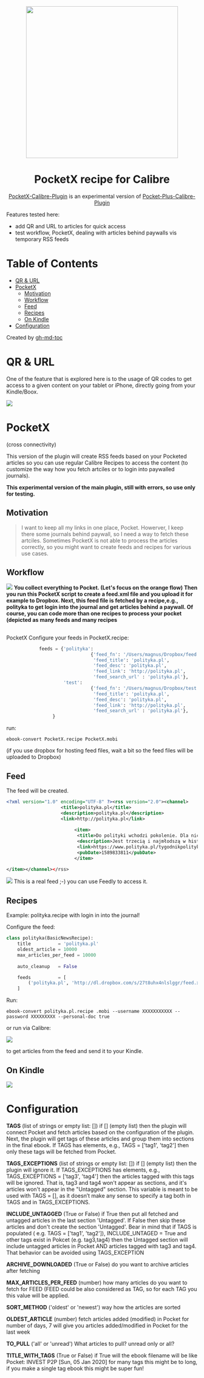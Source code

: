 <div align="center">
	<img src="imgs/banner.png" width="400px">
<h1>
PocketX recipe for Calibre
</h1>
	<a href="https://github.com/mmagnus/Pocket-Plus-Calibre-Plugin">PocketX-Calibre-Plugin</a> is an experimental version of <a href="https://github.com/mmagnus/Pocket-Plus-Calibre-Plugin">Pocket-Plus-Calibre-Plugin</a>
</div>

Features tested here:

- add QR and URL to articles for quick access 
- test workflow, PocketX, dealing with articles behind paywalls vis temporary RSS feeds


Table of Contents
=================

* [QR &amp; URL](#qr--url)
* [PocketX](#pocketx)
  * [Motivation](#motivation)
  * [Workflow](#workflow)
  * [Feed](#feed)
  * [Recipes](#recipes)
  * [On Kindle](#on-kindle)
* [Configuration](#configuration)

Created by [gh-md-toc](https://github.com/ekalinin/github-markdown-toc.go)

# QR & URL
One of the feature that is explored here is to the usage of QR codes to get access to a given content on your tablet or iPhone, directly going from your Kindle/Boox.

![](imgs/qr.png)

# PocketX
(cross connectivity)

This version of the plugin will create RSS feeds based on your Pocketed articles so you can use regular Calibre Recipes to access the content (to customize the way how you fetch artciles or to login into paywalled journals).

**This experimental version of the main plugin, still with errors, so use only for testing.**

## Motivation

> I want to keep all my links in one place, Pocket. Howerver, I keep there some journals behind paywall, so I need a way to fetch these artciles. Sometimes PocketX is not able to process the articles correctly, so you might want to create feeds and recipes for various use cases.

## Workflow

![](imgs/workflow.png)
**You collect everything to Pocket. (Let's focus on the orange flow) Then you run this PocketX script to create a feed.xml file and you upload it for example to Dropbox. Next, this feed file is fetched by a recipe,e.g., polityka to get login into the journal and get articles behind a paywall. Of course, you can code more than one recipes to process your pocket (depicted as many feeds and many recipes**

##
 PocketX
Configure your feeds in PocketX.recipe:

```python
            feeds = {'polityka':
                               {'feed_fn': '/Users/magnus/Dropbox/feed.xml',
                                'feed_title': 'polityka.pl',
                                'feed_desc': 'polityka.pl',
                                'feed_link': 'http://polityka.pl',
                                'feed_search_url' : 'polityka.pl'},
                     'test':
                               {'feed_fn': '/Users/magnus/Dropbox/test.xml',
                                'feed_title': 'polityka.pl',
                                'feed_desc': 'polityka.pl',
                                'feed_link': 'http://polityka.pl',
                                'feed_search_url' : 'polityka.pl'},
                 }

```

run:

    ebook-convert PocketX.recipe PocketX.mobi

(if you use dropbox for hosting feed files, wait a bit so the feed files will be uploaded to Dropbox)

## Feed
The feed will be created.


```xml
<?xml version="1.0" encoding="UTF-8" ?><rss version="2.0"><channel>
                    <title>polityka.pl</title>
                    <description>polityka.pl</description>
                    <link>http://polityka.pl</link>
                    
                         <item>          
                          <title>Do polityki wchodzi pokolenie. Dla nich przyszłość jest teraz albo wcale</title>
                          <description>Jest trzecią i najmłodszą w historii kobietą na czele fińskiego rządu. Należy do Partii Socjaldemokratycznej, największej w koalicyjnym gabinecie.</description>
                          <link>https://www.polityka.pl/tygodnikpolityka/swiat/1936530,1,ok-boomer.read</link>
                          <pubDate>1589833811</pubDate>
                         </item>

</item></channel></rss>
```

![](imgs/pseudofeed.png)
This is a real feed ;-) you can use Feedly to access it.


## Recipes
Example: polityka.recipe with login in into the journal!

Configure the feed:

```python
class polityka(BasicNewsRecipe):
    title          = 'polityka.pl'
    oldest_article = 10000
    max_articles_per_feed = 10000
    
    auto_cleanup   = False

    feeds          = [
        ('polityka.pl', 'http://dl.dropbox.com/s/27t8uhx4nlslggr/feed.xml'), ## your feed here! use dl dropbox link to skip the Dropbox web interface
    ]
```

Run:

    ebook-convert polityka.pl.recipe .mobi --username XXXXXXXXXXX --password XXXXXXXXX --personal-doc true

or run via Calibre:

![](imgs/recipe.png)

to get articles from the feed and send it to your Kindle.
## On Kindle
![](imgs/kindle.png)

# Configuration

**TAGS** (list of strings or empty list: []) if [] (empty list) then the plugin will connect Pocket and fetch articles based on the configuration of the plugin.
    Next, the plugin will get tags of these articles and group them into sections in the final ebook.
    If TAGS has elements, e.g., TAGS = ['tag1', 'tag2'] then only these tags will be fetched from Pocket.

**TAGS_EXCEPTIONS** (list of strings or empty list: []) if [] (empty list) then the plugin will ignore it.
    If TAGS_EXCEPTIONS has elements, e.g., TAGS_EXCEPTIONS = ['tag3', 'tag4'] then the articles tagged with this tags will be ignored.
    That is, tag3 and tag4 won't appear as sections, and it's articles won't appear in the  "Untagged" section.
    This variable is meant to be used with TAGS = [], as it doesn’t make any sense to specify a tag both in TAGS and in TAGS_EXCEPTIONS.

**INCLUDE_UNTAGGED** (True or False) if True then put all fetched and untagged articles in the last section 'Untagged'.
    If False then skip these articles and don't create the section 'Untagged'. Bear in mind that if TAGS is populated ( e.g. TAGS = ['tag1', 'tag2']),
    INCLUDE_UNTAGED = True and other tags exist in Pokcet (e.g. tag3,tag4) then the Untagged section will include untagged articles 
    in Pocket AND articles tagged with tag3 and tag4. That behavior can be avoided using TAGS_EXCEPTION

**ARCHIVE_DOWNLOADED** (True or False) do you want to archive articles after fetching 

**MAX_ARTICLES_PER_FEED** (number) how many articles do you want to fetch for FEED (FEED could be also 
considered as TAG, so for each TAG you this value will be applied.

**SORT_METHOD** ('oldest' or 'newest') way how the articles are sorted

**OLDEST_ARTICLE** (number) fetch articles added (modified) in Pocket for number of days, 7 will give you articles added/modified in Pocket for the last week 
 
**TO_PULL** ('all' or 'unread') What articles to pull? unread only or all?

**TITLE_WITH_TAGS** (True or False) if True will the ebook filename will be like
    Pocket: INVEST P2P [Sun, 05 Jan 2020] for many tags this might be to long, if you make a single tag ebook this might be super fun!


